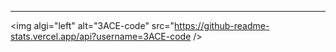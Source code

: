 ---
<img algi="left" alt="3ACE-code" src="https://github-readme-stats.vercel.app/api?username=3ACE-code />
